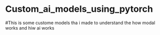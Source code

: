 # Custom_ai_models_using_pytorch
#This is some custome models tha i made to understand the how modal works and hiw ai works
